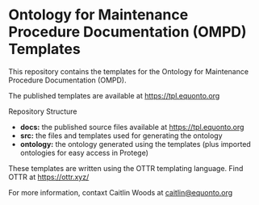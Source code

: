 # Ontology for Maintenance Procedure Documentation (OMPD) Templates

This repository contains the templates for the Ontology for Maintenance Procedure Documentation (OMPD).

The published templates are available at <https://tpl.equonto.org>

Repository Structure

- **docs:** the published source files available at <https://tpl.equonto.org>
- **src:** the files and templates used for generating the ontology
- **ontology:** the ontology generated using the templates (plus imported ontologies for easy access in Protege)

These templates are written using the OTTR templating language. Find OTTR at <https://ottr.xyz/>

For more information, contaxt Caitlin Woods at caitlin@equonto.org
